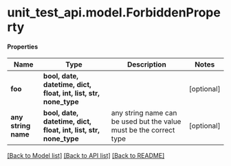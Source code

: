 # unit_test_api.model.ForbiddenProperty

#### Properties
Name | Type | Description | Notes
------------ | ------------- | ------------- | -------------
**foo** | **bool, date, datetime, dict, float, int, list, str, none_type** |  | [optional] 
**any string name** | **bool, date, datetime, dict, float, int, list, str, none_type** | any string name can be used but the value must be the correct type | [optional]

[[Back to Model list]](../../README.md#documentation-for-models) [[Back to API list]](../../README.md#documentation-for-api-endpoints) [[Back to README]](../../README.md)

